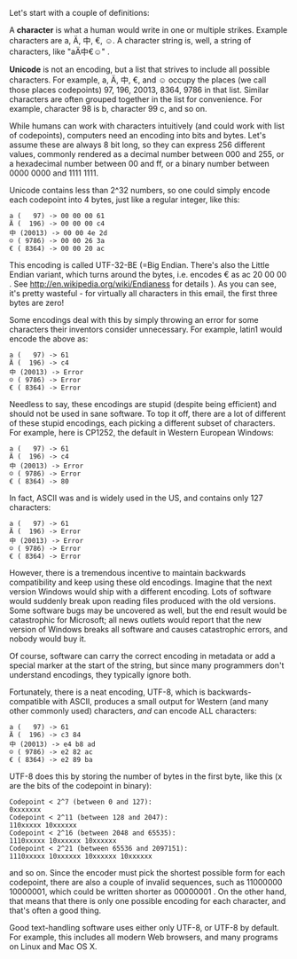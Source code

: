 Let's start with a couple of definitions:

A **character** is what a human would write in one or multiple strikes. Example characters are a, Ä, 中, €, ☺. A character string is, well, a string of characters, like "aÄ中€☺" .

**Unicode** is not an encoding, but a list that strives to include all possible characters. For example, a, Ä, 中, €, and ☺ occupy the places (we call those places codepoints) 97, 196, 20013, 8364, 9786 in that list. Similar characters are often grouped together in the list for convenience. For example, character 98 is b, character 99 c, and so on.

While humans can work with characters intuitively (and could work with list of codepoints), computers need an encoding into bits and bytes. Let's assume these are always 8 bit long, so they can express 256 different values, commonly rendered as a decimal number between 000 and 255, or a hexadecimal number between 00 and ff, or a binary number between 0000 0000 and 1111 1111.

Unicode contains less than 2^32 numbers, so one could simply encode each codepoint into 4 bytes, just like a regular integer, like this:

    a (   97) -> 00 00 00 61
    Ä (  196) -> 00 00 00 c4
    中 (20013) -> 00 00 4e 2d
    ☺ ( 9786) -> 00 00 26 3a
    € ( 8364) -> 00 00 20 ac

This encoding is called UTF-32-BE (=Big Endian. There's also the Little Endian variant, which turns around the bytes, i.e. encodes € as  ac 20 00 00 . See http://en.wikipedia.org/wiki/Endianess for details ). As you can see, it's pretty wasteful - for virtually all characters in this email, the first three bytes are zero!

Some encodings deal with this by simply throwing an error for some characters their inventors consider unnecessary. For example, latin1 would encode the above as:

    a (   97) -> 61
    Ä (  196) -> c4
    中 (20013) -> Error
    ☺ ( 9786) -> Error
    € ( 8364) -> Error

Needless to say, these encodings are stupid (despite being efficient) and should not be used in sane software. To top it off, there are a lot of different of these stupid encodings, each picking a different subset of characters. For example, here is CP1252, the default in Western European Windows:

    a (   97) -> 61
    Ä (  196) -> c4
    中 (20013) -> Error
    ☺ ( 9786) -> Error
    € ( 8364) -> 80

In fact, ASCII was and is widely used in the US, and contains only 127 characters:

    a (   97) -> 61
    Ä (  196) -> Error
    中 (20013) -> Error
    ☺ ( 9786) -> Error
    € ( 8364) -> Error

However, there is a tremendous incentive to maintain backwards compatibility and keep using these old encodings. Imagine that the next version Windows would ship with a different encoding. Lots of software would suddenly break upon reading files produced with the old versions. Some software bugs may be uncovered as well, but the end result would be catastrophic for Microsoft; all news outlets would report that the new version of Windows breaks all software and causes catastrophic errors, and nobody would buy it.

Of course, software can carry the correct encoding in metadata or add a special marker at the start of the string, but since many programmers don't understand encodings, they typically ignore both.

Fortunately, there is a neat encoding, UTF-8, which is backwards-compatible with ASCII, produces a small output for Western (and many other commonly used) characters, *and* can encode ALL characters:

    a (   97) -> 61
    Ä (  196) -> c3 84
    中 (20013) -> e4 b8 ad
    ☺ ( 9786) -> e2 82 ac
    € ( 8364) -> e2 89 ba

UTF-8 does this by storing the number of bytes in the first byte, like this (x are the bits of the codepoint in binary):

    Codepoint < 2^7 (between 0 and 127):
    0xxxxxxx          
    Codepoint < 2^11 (between 128 and 2047):
    110xxxxx 10xxxxxx
    Codepoint < 2^16 (between 2048 and 65535):
    1110xxxxx 10xxxxxx 10xxxxxx
    Codepoint < 2^21 (between 65536 and 2097151):
    1110xxxxx 10xxxxxx 10xxxxxx 10xxxxxx

and so on. Since the encoder must pick the shortest possible form for each codepoint, there are also a couple of invalid sequences, such as 11000000 10000001, which could be written shorter as 00000001 . On the other hand, that means that there is only one possible encoding for each character, and that's often a good thing.

Good text-handling software uses either only UTF-8, or UTF-8 by default. For example, this includes all modern Web browsers, and many programs on Linux and Mac OS X.
